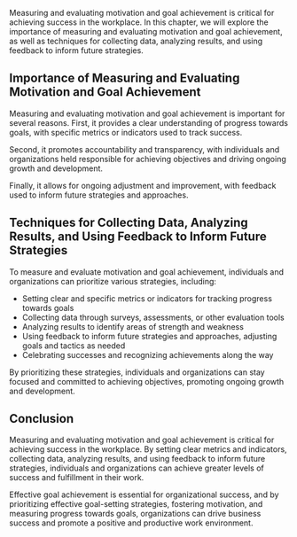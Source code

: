 
Measuring and evaluating motivation and goal achievement is critical for achieving success in the workplace. In this chapter, we will explore the importance of measuring and evaluating motivation and goal achievement, as well as techniques for collecting data, analyzing results, and using feedback to inform future strategies.

Importance of Measuring and Evaluating Motivation and Goal Achievement
----------------------------------------------------------------------

Measuring and evaluating motivation and goal achievement is important for several reasons. First, it provides a clear understanding of progress towards goals, with specific metrics or indicators used to track success.

Second, it promotes accountability and transparency, with individuals and organizations held responsible for achieving objectives and driving ongoing growth and development.

Finally, it allows for ongoing adjustment and improvement, with feedback used to inform future strategies and approaches.

Techniques for Collecting Data, Analyzing Results, and Using Feedback to Inform Future Strategies
-------------------------------------------------------------------------------------------------

To measure and evaluate motivation and goal achievement, individuals and organizations can prioritize various strategies, including:

* Setting clear and specific metrics or indicators for tracking progress towards goals
* Collecting data through surveys, assessments, or other evaluation tools
* Analyzing results to identify areas of strength and weakness
* Using feedback to inform future strategies and approaches, adjusting goals and tactics as needed
* Celebrating successes and recognizing achievements along the way

By prioritizing these strategies, individuals and organizations can stay focused and committed to achieving objectives, promoting ongoing growth and development.

Conclusion
----------

Measuring and evaluating motivation and goal achievement is critical for achieving success in the workplace. By setting clear metrics and indicators, collecting data, analyzing results, and using feedback to inform future strategies, individuals and organizations can achieve greater levels of success and fulfillment in their work.

Effective goal achievement is essential for organizational success, and by prioritizing effective goal-setting strategies, fostering motivation, and measuring progress towards goals, organizations can drive business success and promote a positive and productive work environment.
